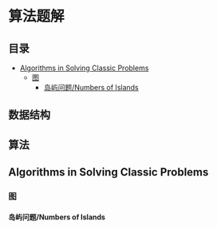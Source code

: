 # 算法题解

## 目录

- [Algorithms in Solving Classic Problems](#AlgorithmsInSolvingClaasicProblems)
  - [图](#图1) 
    - [岛屿问题/Numbers of Islands](#岛屿问题)

## 数据结构

## 算法

## Algorithms in Solving Classic Problems<a name = 'AlgorithmsInSolvingClaasicProblems'>

### 图<a name = '图1'>

#### 岛屿问题/Numbers of Islands <a name = '岛屿问题'>


